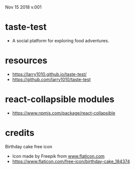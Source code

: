Nov 15 2018 v.001

# taste-test
* A social platform for exploring food adventures.

# resources
* https://larry1010.github.io/taste-test/
* https://github.com/larry1010/taste-test


# react-collapsible modules
* https://www.npmjs.com/package/react-collapsible


# credits

Birthday cake free icon
* Icon made by Freepik from www.flaticon.com 
* https://www.flaticon.com/free-icon/birthday-cake_184374

